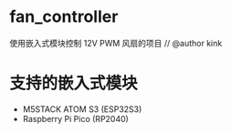 # fan_controller
使用嵌入式模块控制 12V PWM 风扇的项目
// @author  kink

# 支持的嵌入式模块
- M5STACK ATOM S3 (ESP32S3)
- Raspberry Pi Pico (RP2040)
